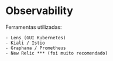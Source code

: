 # Observability

Ferramentas utilizadas:

    - Lens (GUI Kubernetes)
    - Kiali / Istio
    - Graphana / Prometheus
    - New Relic *** (foi muito recomendado)
 